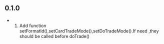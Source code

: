 ## 0.1.0

* 1. Add function setFormatId(),setCardTradeMode(),setDoTradeMode().If need ,they should be called before doTrade()